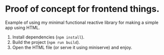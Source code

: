 # Proof of concept for frontend things.

Example of using my minimal functional reactive library for making a simple app using HTML.

1. Install dependencies (`npm install`).
2. Build the project (`npm run build`).
3. Open the HTML file (or serve it using miniserve) and enjoy.

